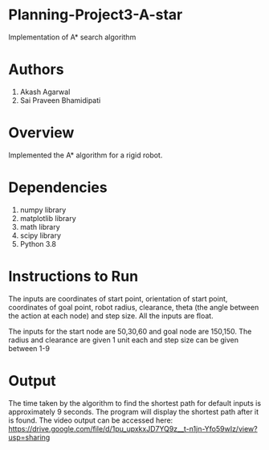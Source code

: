 # Planning-Project3-A-star
Implementation of A* search algorithm

# Authors

1. Akash Agarwal
2. Sai Praveen Bhamidipati

# Overview

Implemented the A* algorithm for a rigid robot.

# Dependencies

1. numpy library
2. matplotlib library
3. math library
4. scipy library
5. Python 3.8

# Instructions to Run
The inputs are coordinates of start point, orientation of start point, coordinates of goal point, robot radius, clearance, theta (the angle between the action at each node) and step size. All the inputs are float.

The inputs for the start node are 50,30,60 and goal node are 150,150. The radius and clearance are given 1 unit each and step size can be given between 1-9

# Output
The time taken by the algorithm to find the shortest path for default inputs is approximately 9 seconds. The program will display the shortest path after it is found.
The video output can be accessed here:
https://drive.google.com/file/d/1pu_upxkxJD7YQ9z__t-n1jn-Yfo59wIz/view?usp=sharing
